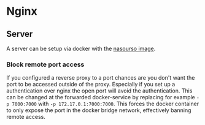 # Nginx

## Server

A server can be setup via docker with the [nasourso image](./docker-images/nasourso_-_nginx-certbot-docker-tui.md).

### Block remote port access

If you configured a reverse proxy to a port chances are you don't want the port
to be accessed outside of the proxy.
Especially if you set up a authentication over nginx the open port will avoid
the authentication.
This can be changed at the forwarded docker-service by replacing for example
`-p 7000:7000` with `-p 172.17.0.1:7000:7000`.
This forces the docker container to only expose the port in the docker bridge
network, effectively banning remote access.
